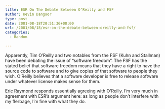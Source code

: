 ```yaml
---
title: ESR On The Debate Between O’Reilly and FSF
author: Kevin Dangoor
type: post
date: 2001-08-18T20:51:36+00:00
url: /2001/08/18/esr-on-the-debate-between-oreilly-and-fsf/
categories:
  - Random

---
```

Apparently, Tim O&#8217;Reilly and two notables from the FSF (Kuhn and Stallman) have been debating the issue of &#8220;software freedom&#8221;. The FSF has the stated belief that software freedom means that they have a right to have the source code to software and to give copies of that software to people they wish. O&#8217;Reilly believes that a software developer is free to release software under whatever license makes sense for them.
  
<!--more-->


  
[Eric Raymond responds][1] essentially agreeing with O&#8217;Reilly. I&#8217;m very much in agreement with ESR&#8217;s argument here: as long as people don&#8217;t interfere with my flerbage, I&#8217;m fine with what they do.

 [1]: http://linuxtoday.com/news_story.php3?ltsn=2001-08-17-016-20-OP-CY